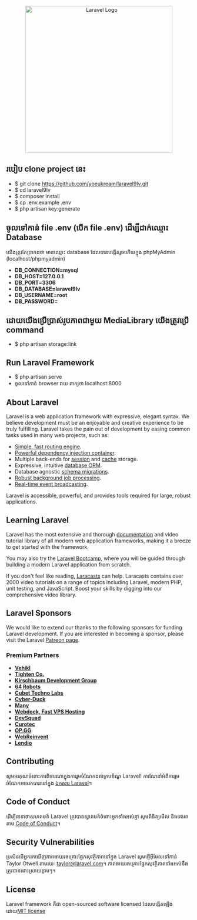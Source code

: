 <p align="center"><a href="https://laravel.com" target="_blank"><img src="https://raw.githubusercontent.com/laravel/art/master/logo-lockup/5%20SVG/2%20CMYK/1%20Full%20Color/laravel-logolockup-cmyk-red.svg" width="400" alt="Laravel Logo"></a></p>

## របៀប clone project នេះ
- $ git clone https://github.com/yoeukream/laravel9lv.git
- $ cd laravel9lv
- $ composer install
- $ cp .env.example .env
- $ php artisan key:generate

## ចូលទៅកាន់ file .env (បើក file .env) ដើម្បីដាក់ឈ្មោះ Database
យើងត្រូវតែប្រាកដថា មានឈ្មោះ database ដែលបានបង្កើតរួចហើយក្នុង phpMyAdmin (localhost/phpmyadmin)

  -  **DB_CONNECTION=mysql**
  -  **DB_HOST=127.0.0.1**
  -  **DB_PORT=3306**
  -  **DB_DATABASE=laravel9lv**
  -  **DB_USERNAME=root**
  -  **DB_PASSWORD=**

## ដោយយើងប្រើប្រាស់រូបភាពជាមួយ MediaLibrary យើងត្រូវប្រើ command
  - $ php artisan storage:link

## Run Laravel Framework
  - $ php artisan serve
  - ចូលទៅកាន់ browser វាយ ពាក្យថា localhost:8000
## About Laravel

Laravel is a web application framework with expressive, elegant syntax. We believe development must be an enjoyable and creative experience to be truly fulfilling. Laravel takes the pain out of development by easing common tasks used in many web projects, such as:

- [Simple, fast routing engine](https://laravel.com/docs/routing).
- [Powerful dependency injection container](https://laravel.com/docs/container).
- Multiple back-ends for [session](https://laravel.com/docs/session) and [cache](https://laravel.com/docs/cache) storage.
- Expressive, intuitive [database ORM](https://laravel.com/docs/eloquent).
- Database agnostic [schema migrations](https://laravel.com/docs/migrations).
- [Robust background job processing](https://laravel.com/docs/queues).
- [Real-time event broadcasting](https://laravel.com/docs/broadcasting).

Laravel is accessible, powerful, and provides tools required for large, robust applications.

## Learning Laravel

Laravel has the most extensive and thorough [documentation](https://laravel.com/docs) and video tutorial library of all modern web application frameworks, making it a breeze to get started with the framework.

You may also try the [Laravel Bootcamp](https://bootcamp.laravel.com), where you will be guided through building a modern Laravel application from scratch.

If you don't feel like reading, [Laracasts](https://laracasts.com) can help. Laracasts contains over 2000 video tutorials on a range of topics including Laravel, modern PHP, unit testing, and JavaScript. Boost your skills by digging into our comprehensive video library.

## Laravel Sponsors

We would like to extend our thanks to the following sponsors for funding Laravel development. If you are interested in becoming a sponsor, please visit the Laravel [Patreon page](https://patreon.com/taylorotwell).

### Premium Partners

- **[Vehikl](https://vehikl.com/)**
- **[Tighten Co.](https://tighten.co)**
- **[Kirschbaum Development Group](https://kirschbaumdevelopment.com)**
- **[64 Robots](https://64robots.com)**
- **[Cubet Techno Labs](https://cubettech.com)**
- **[Cyber-Duck](https://cyber-duck.co.uk)**
- **[Many](https://www.many.co.uk)**
- **[Webdock, Fast VPS Hosting](https://www.webdock.io/en)**
- **[DevSquad](https://devsquad.com)**
- **[Curotec](https://www.curotec.com/services/technologies/laravel/)**
- **[OP.GG](https://op.gg)**
- **[WebReinvent](https://webreinvent.com/?utm_source=laravel&utm_medium=github&utm_campaign=patreon-sponsors)**
- **[Lendio](https://lendio.com)**

## Contributing

សូមអរគុណចំពោះការពិចារណាក្នុងការរួមចំណែកដល់ក្របខ័ណ្ឌ Laravel! ការណែនាំអំពីការរួមចំណែកអាចរកបាននៅក្នុង [ឯកសារ Laravel](https://laravel.com/docs/contributions)។

## Code of Conduct

ដើម្បីធានាថាសហគមន៍ Laravel ត្រូវបានស្វាគមន៍ចំពោះអ្នកទាំងអស់គ្នា សូមពិនិត្យមើល និងគោរពតាម [Code of Conduct](https://laravel.com/docs/contributions#code-of-conduct)។

## Security Vulnerabilities

ប្រសិនបើអ្នករកឃើញភាពងាយរងគ្រោះផ្នែកសុវត្ថិភាពនៅក្នុង Laravel សូមផ្ញើអ៊ីមែលទៅកាន់ Taylor Otwell តាមរយៈ [taylor@laravel.com](mailto:taylor@laravel.com)។ ភាពងាយរងគ្រោះផ្នែកសុវត្ថិភាពទាំងអស់នឹងត្រូវបានដោះស្រាយភ្លាមៗ។

## License

Laravel framework គឺជា open-sourced software licensed ដែលបង្កើតឡើងដោយ[MIT license](https://opensource.org/licenses/MIT)

